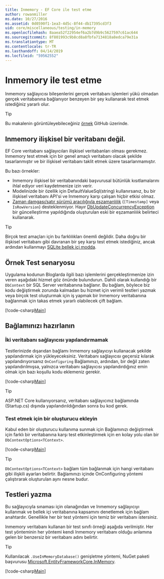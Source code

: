 ```yaml
---
title: Inmemory - EF Core ile test etme
author: rowanmiller
ms.date: 10/27/2016
ms.assetid: 0d0590f1-1ea3-4d5c-8f44-db17395cd3f3
uid: core/miscellaneous/testing/in-memory
ms.openlocfilehash: 8aaea52f22954ef6a2b7d9b9c5627597c61ac644
ms.sourcegitcommit: 8f801993c9b8cd8a8fbfa7134818a8edca79e31a
ms.translationtype: MT
ms.contentlocale: tr-TR
ms.lasthandoff: 04/14/2019
ms.locfileid: "59562552"
---
```

# <a name="testing-with-inmemory"></a>Inmemory ile test etme

Inmemory sağlayıcısı bileşenlerini gerçek veritabanı işlemleri yükü olmadan gerçek veritabanına bağlanıyor benzeyen bir şey kullanarak test etmek istediğiniz yararlı olur.

> [!TIP]  
> Bu makalenin görüntüleyebileceğiniz [örnek](https://github.com/aspnet/EntityFramework.Docs/tree/master/samples/core/Miscellaneous/Testing) GitHub üzerinde.

## <a name="inmemory-is-not-a-relational-database"></a>Inmemory ilişkisel bir veritabanı değil.

EF Core veritabanı sağlayıcıları ilişkisel veritabanları olması gerekmez. Inmemory test etmek için bir genel amaçlı veritabanı olacak şekilde tasarlanmıştır ve bir ilişkisel veritabanı taklit etmek üzere tasarlanmamıştır.

Bu bazı örnekler:

* Inmemory ilişkisel bir veritabanındaki başvurusal bütünlük kısıtlamalarını ihlal ediyor veri kaydetmenize izin verir.
* Modelinizde bir özellik için DefaultValueSql(string) kullanırsanız, bu bir ilişkisel veritabanı API'si ve Inmemory karşı çalışan hiçbir etkisi olmaz.
* [Zaman damgası/satır sürümü aracılığıyla eşzamanlılık](xref:core/modeling/concurrency#timestamprow-version) (`[Timestamp]` veya `IsRowVersion`) desteklenmiyor. Hayır [DbUpdateConcurrencyException](https://docs.microsoft.com/dotnet/api/microsoft.entityframeworkcore.dbupdateconcurrencyexception) bir güncelleştirme yapıldığında oluşturulan eski bir eşzamanlılık belirteci kullanarak.

> [!TIP]  
> Birçok test amaçları için bu farklılıkları önemli değildir. Daha doğru bir ilişkisel veritabanı gibi davranan bir şey karşı test etmek istediğiniz, ancak ardından kullanmayı [SQLite bellek içi modda](sqlite.md).

## <a name="example-testing-scenario"></a>Örnek Test senaryosu

Uygulama kodunun Bloglarda ilgili bazı işlemlerini gerçekleştirmenize izin veren aşağıdaki hizmet göz önünde bulundurun. Dahili olarak kullandığı bir `DbContext` bir SQL Server veritabanına bağlanır. Bu bağlam, böylece biz kodu değiştirmek zorunda kalmadan bu hizmet için verimli testleri yazmak veya birçok test oluşturmak için iş yapmak bir Inmemory veritabanına bağlanmak için takas etmek yararlı olabilecek çift bağlam.

[!code-csharp[Main](../../../../samples/core/Miscellaneous/Testing/BusinessLogic/BlogService.cs)]

## <a name="get-your-context-ready"></a>Bağlamınızı hazırlanın

### <a name="avoid-configuring-two-database-providers"></a>İki veritabanı sağlayıcısı yapılandırmamak

Testlerinizde dışarıdan bağlamı Inmemory sağlayıcıyı kullanacak şekilde yapılandırmak için yükleyeceksiniz. Veritabanı sağlayıcısı geçersiz kılarak yapılandırıyorsanız `OnConfiguring` Bağlamınızı, ardından, bir değil zaten yapılandırılmışsa, yalnızca veritabanı sağlayıcısı yapılandırdığınız emin olmak için bazı koşullu kodu eklemeniz gerekir.

[!code-csharp[Main](../../../../samples/core/Miscellaneous/Testing/BusinessLogic/BloggingContext.cs#OnConfiguring)]

> [!TIP]  
> ASP.NET Core kullanıyorsanız, veritabanı sağlayıcınız bağlamında (Startup.cs) dışında yapılandırıldığından sonra bu kod gerek.

### <a name="add-a-constructor-for-testing"></a>Test etmek için bir oluşturucu ekleyin

Kabul eden bir oluşturucu kullanıma sunmak için Bağlamınızı değiştirmek için farklı bir veritabanına karşı test etkinleştirmek için en kolay yolu olan bir `DbContextOptions<TContext>`.

[!code-csharp[Main](../../../../samples/core/Miscellaneous/Testing/BusinessLogic/BloggingContext.cs#Constructors)]

> [!TIP]  
> `DbContextOptions<TContext>` bağlam tüm bağlanmak için hangi veritabanı gibi ilişkili ayarları belirtir. Bağlamınızı içinde OnConfiguring yöntemi çalıştırarak oluşturulan aynı nesne budur.

## <a name="writing-tests"></a>Testleri yazma

Bu sağlayıcıyla sınaması için olanağından ve Inmemory sağlayıcıyı kullanmak ve bellek içi veritabanına kapsamını denetlemek için bağlam anahtardır. Genellikle her bir test yöntemi için temiz bir veritabanı istersiniz.

Inmemory veritabanı kullanan bir test sınıfı örneği aşağıda verilmiştir. Her test yönteminin her yöntemi kendi Inmemory veritabanı olduğu anlamına gelen bir benzersiz bir veritabanı adını belirtir.

>[!TIP]
> Kullanılacak `.UseInMemoryDatabase()` genişletme yöntemi, NuGet paketi başvurusu [Microsoft.EntityFrameworkCore.InMemory](https://www.nuget.org/packages/Microsoft.EntityFrameworkCore.InMemory/).

[!code-csharp[Main](../../../../samples/core/Miscellaneous/Testing/TestProject/InMemory/BlogServiceTests.cs)]
